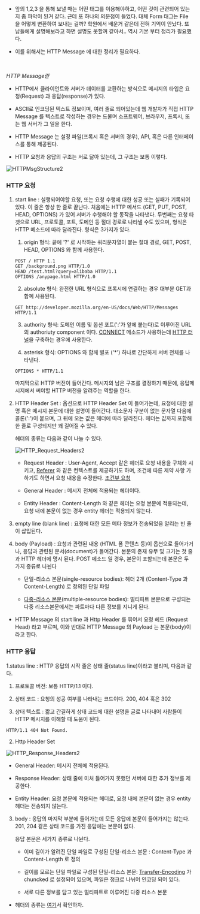 - 앞의 1,2,3 을 통해 보낼 때는 어떤 태그를 이용해야하고, 어떤 것이 관련되어 있는지 좀 파악이 된거 같다. 근데 또 하나의 의문점이 들었다. 대체 Form 태그는 File 을 어떻게 변환하여 보내는 걸까? 학원에서 배운거 같은데 전혀 기억이 안났다. 또 남들에게 설명해보라고 하면 설명도 못할꺼 같아서.. 역시 기본 부터 정리가 필요했다.

- 이를 위해서는 HTTP Message 에 대한 정리가 필요하다.

<br>

_HTTP Message란_

- HTTP에서 클라이언트와 서버가 데이터를 교환하는 방식으로 메시지의 타입은 요청(Request) 과 응답(response)가 있다.

- ASCII로 인코딩된 텍스트 정보이며, 여러 줄로 되어있는데 웹 개발자가 직접 HTTP Message 를 텍스트로 작성하는 경우는 드물며 소프트웨어, 브라우저, 프록시, 또는 웹 서버가 그 일을 한다.

- HTTP Message 는 설정 파일(프록시 혹은 서버의 경우), API, 혹은 다른 인터페이스를 통해 제공된다.

- HTTP 요청과 응답의 구조는 서로 닮아 있는데, 그 구조는 보통 이렇다.

![HTTPMsgStructure2](https://user-images.githubusercontent.com/50399804/118510124-a1457700-b76b-11eb-9780-c4bef832d9e3.png)


### HTTP 요청
1. start line
   : 실행되어야할 요청, 또는 요청 수행에 대한 성공 또는 실패가 기록되어 있다. 이 줄은 항상 한 줄로 끝난다.
   처음에는 HTTP 메서드 (GET, PUT, POST, HEAD, OPTIONS) 가 있어 서버가 수행해야 할 동작을 나타낸다.
   두번째는 요청 타겟으로 URL, 프로토콜, 포트, 도메인 등 절대 경로로 나타낼 수도 있으며, 형식은 HTTP 메소드에 따라 달라진다. 형식은 3가지가 있다.
   
   1) origin 형식: 끝에 '?' 로 시작하는 쿼리문자열이 붙는 절대 경로, GET, POST, HEAD, OPTIONS 와 함께 사용한다.
   ```
   POST / HTTP 1.1
   GET /background.png HTTP/1.0
   HEAD /test.html?query=alibaba HTTP/1.1
   OPTIONS /anypage.html HTTP/1.0
   ```
   
   2) absolute 형식: 완전한  URL 형식으로 프록시에 연결하는 경우 대부분 GET과 함꼐 사용된다.
   ```
   GET http://developer.mozilla.org/en-US/docs/Web/HTTP/Messages HTTP/1.1
   ```
   
   3) authority 형식: 도메인 이름 및 옵션 포트(':'가 앞에 붙는다)로 이루어진 URL의 authoriuty component 이다. [CONNECT](https://developer.mozilla.org/ko/docs/Web/HTTP/Methods/CONNECT) 메소드가 사용하는데 [HTTP 터널](https://en.wikipedia.org/wiki/HTTP_tunnel)을 구축하는 경우에 사용한다.
   
   4) asterisk 형식: OPTIONS 와 함께 별포 ('*') 하나로 간단하게 서버 전체를 나타낸다.
   ```
   OPTIONS * HTTP/1.1
   ```
   
   마지막으로 HTTP 버전이 들어간다. 메시지의 남은 구조를 결정하기 때문에, 응답메시지에서 써야할 HTTP 버전을 알려주는 역할을 한다.
   

2. HTTP Header Set
   : 옵션으로 HTTP Header Set 이 들어가는데, 요청에 대한 설명 혹은 메시지 본문에 대한 설명이 들어간다. 대소문자 구분이 없는 문자열 다음에 콜론(':')이 붙으며, 그 뒤에 오는 값은
   헤더에 따라 달라진다. 헤더는 값까지 포함해 한 줄로 구성되지만 꽤 길어질 수 있다.
   
   헤더의 종류는 다음과 같이 나눌 수 있다.
   
   ![HTTP_Request_Headers2](https://user-images.githubusercontent.com/50399804/118823057-a3d2d880-b8f3-11eb-8db3-b97fce821c19.png)

   - Request Header : User-Agent, Accept 같은 헤더로 요청 내용을 구체화 시키고, [Referer](https://developer.mozilla.org/ko/docs/Web/HTTP/Headers/Referer) 와 같은 컨텍스트를 제공하기도 하며, 조건에 따른 제약 사항 가하기도 하면서 요청 내용을 수정한다. [조건부 요청](https://developer.mozilla.org/ko/docs/Web/HTTP/Conditional_requests)

   - General Header : 메시지 전체에 적용되는 헤더이다.
   
   - Entity Header : Content-Length 와 같은 헤더는 요청 본문에 적용되는데, 요청 내에 본문이 없는 경우 entity 헤더는 적용되지 않는다.

3. empty line (blank line)
   : 요청에 대한 모든 메타 정보가 전송되었음 알리는 빈 줄이 삽입된다.

4. body (Payload)
   : 요청과 관련된 내용 (HTML 폼 콘텐츠 등)이 옵션으로 들어가거나, 응답과 관련된 문서(document)가 들어간다. 본문의 존재 유무 및 크기는 첫 줄과 HTTP 헤더에 명시 된다.
   POST 메소드 일 경우, 본문이 포함되는데 본문은 두 가지 종류로 나뉜다
   
   - 단일-리소스 본문(single-resource bodies): 헤더 2개 (Content-Type 과 Content-Length) 로 정의된 단일 파일

   - [다중-리소스 본문](https://developer.mozilla.org/en-US/docs/Web/HTTP/Basics_of_HTTP/MIME_types#multipartform-data)(multiple-resource bodies): 멀티파트 본문으로 구성되는 다중 리소스본문에서는 파트마다 다른 정보를 지니게 된다.

- HTTP Message 의 start line 과 Http Header 를 묶어서 요청 헤드 (Request Head) 라고 부르며, 이와 반대로 HTTP Message 의 Payload 는 본문(body)이라고 한다.


### HTTP 응답

1.status line
   : HTTP 응답의 시작 줄은 상태 줄(status line)이라고 불리며, 다음과 같다.
      
   1) 프로토콜 버전: 보통 HTTP/1.1 이다.
   
   2) 상태 코드 : 요청의 성공 여부를 나타내는 코드이다. 200, 404 혹은 302

   3) 상태 텍스트 : 짧고 간결하게 상태 코드에 대한 설명을 글로 나타내어 사람들이 HTTP 메시지를 이해할 때 도움이 된다.

   ```
   HTTP/1.1 404 Not Found.
   ```

2. Http Header Set
  
![HTTP_Response_Headers2](https://user-images.githubusercontent.com/50399804/118826982-e944d500-b8f6-11eb-8e59-28fb37b9885f.png)

  - General Header: 메시지 전체에 적용된다.

  - Response Header: 상태 줄에 미처 들어가지 못했던 서버에 대한 추가 정보를 제공한다.

  - Entity Header: 요청 본문에 적용되는 헤더로, 요청 내에 본문이 없는 경우 entity 헤더는 전송되지 않는다.

3. body
   : 응답의 마지막 부분에 들어가는데 모든 응답에 본문이 들어가지는 않는다. 201, 204 같은 상태 코드를 가진 응답에는 본문이 없다.
   
   응답 본문은 세가지 종류로 나뉜다.
   
      - 이미 길이가 알려진 단일 파일로 구성된 단일-리소스 본문 : Content-Type 과 Content-Length 로 정의

      - 길이를 모르는 단일 파일로 구성된 단일-리소스 본문: [Transfer-Encoding](https://developer.mozilla.org/ko/docs/Web/HTTP/Headers/Transfer-Encoding) 가 chuncked 로 설정되어 있으며, 파일은 청크로 나뉘어 인코딩 되어 있다.
      
      - 서로 다른 정보를 담고 있는 멀티파트로 이루어진 다중 리소스 본문


- 헤더의 종류는 [여기](https://developer.mozilla.org/ko/docs/Web/HTTP/Headers)서 확인하자.
